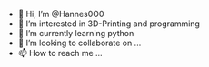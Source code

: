 - 👋 Hi, I’m @Hannes0O0
- 👀 I’m interested in 3D-Printing and programming
- 🌱 I’m currently learning python
- 💞️ I’m looking to collaborate on ...
- 📫 How to reach me ...

<!---
Hannes0O0/Hannes0O0 is a ✨ special ✨ repository because its `README.md` (this file) appears on your GitHub profile.
You can click the Preview link to take a look at your changes.
--->
